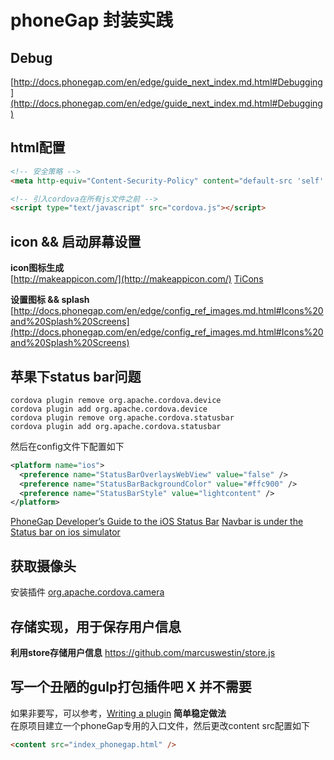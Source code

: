 # phoneGap 封装实践

## Debug
[http://docs.phonegap.com/en/edge/guide_next_index.md.html#Debugging](http://docs.phonegap.com/en/edge/guide_next_index.md.html#Debugging)

## html配置
```html
<!-- 安全策略 -->
<meta http-equiv="Content-Security-Policy" content="default-src 'self' data: gap: https://ssl.gstatic.com 'unsafe-eval'; style-src 'self' 'unsafe-inline'; media-src *">

<!-- 引入cordova在所有js文件之前 -->
<script type="text/javascript" src="cordova.js"></script>
```

## icon && 启动屏幕设置
**icon图标生成**  
[http://makeappicon.com/](http://makeappicon.com/)
[TiCons](http://ticons.fokkezb.nl/)  

**设置图标 && splash**
[http://docs.phonegap.com/en/edge/config_ref_images.md.html#Icons%20and%20Splash%20Screens](http://docs.phonegap.com/en/edge/config_ref_images.md.html#Icons%20and%20Splash%20Screens)


## 苹果下status bar问题
```shell
cordova plugin remove org.apache.cordova.device
cordova plugin add org.apache.cordova.device
cordova plugin remove org.apache.cordova.statusbar
cordova plugin add org.apache.cordova.statusbar
```
然后在config文件下配置如下
```xml
<platform name="ios">
  <preference name="StatusBarOverlaysWebView" value="false" /> 
  <preference name="StatusBarBackgroundColor" value="#ffc900" />
  <preference name="StatusBarStyle" value="lightcontent" />
</platform>
```

[PhoneGap Developer’s Guide to the iOS Status Bar](http://devgirl.org/2014/07/31/phonegap-developers-guid/)
[Navbar is under the Status bar on ios simulator](http://forum.ionicframework.com/t/navbar-is-under-the-status-bar-on-ios-simulator/187)

## 获取摄像头
安装插件 [org.apache.cordova.camera](http://plugins.cordova.io/#/package/org.apache.cordova.camera)

## 存储实现，用于保存用户信息
**利用store存储用户信息**
https://github.com/marcuswestin/store.js


## 写一个丑陋的gulp打包插件吧 X 并不需要
如果非要写，可以参考，[Writing a plugin](https://github.com/gulpjs/gulp/blob/master/docs/writing-a-plugin/README.md)
**简单稳定做法**  
在原项目建立一个phoneGap专用的入口文件，然后更改content src配置如下
```html
<content src="index_phonegap.html" />
```



